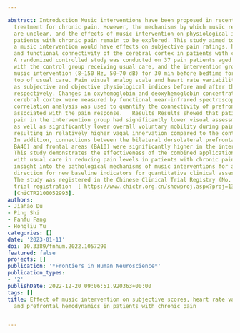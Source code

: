 ---
abstract: Introduction Music interventions have been proposed in recent years as a
  treatment for chronic pain. However, the mechanisms by which music relieves pain
  are unclear, and the effects of music intervention on physiological indicators in
  patients with chronic pain remain to be explored. This study aimed to explore whether
  a music intervention would have effects on subjective pain ratings, heart rate variability,
  and functional connectivity of the cerebral cortex in patients with chronic pain.   Methods
  A randomized controlled study was conducted on 37 pain patients aged 18–65 years,
  with the control group receiving usual care, and the intervention group receiving
  music intervention (8–150 Hz, 50–70 dB) for 30 min before bedtime for 7 days on
  top of usual care. Pain visual analog scale and heart rate variability were used
  as subjective and objective physiological indices before and after the music intervention,
  respectively. Changes in oxyhemoglobin and deoxyhemoglobin concentrations in the
  cerebral cortex were measured by functional near-infrared spectroscopy, and whole-brain
  correlation analysis was used to quantify the connectivity of prefrontal brain regions
  associated with the pain response.   Results Results showed that patients with chronic
  pain in the intervention group had significantly lower visual assessment scale scores,
  as well as significantly lower overall voluntary mobility during pain episodes,
  resulting in relatively higher vagal innervation compared to the control group.
  In addition, connections between the bilateral dorsolateral prefrontal cortex (BA9,
  BA46) and frontal areas (BA10) were significantly higher in the intervention group.   Discussion
  This study demonstrates the effectiveness of the combined application of music interventions
  with usual care in reducing pain levels in patients with chronic pain and provides
  insight into the pathological mechanisms of music interventions for analgesia, providing
  direction for new baseline indicators for quantitative clinical assessment of pain.
  The study was registered in the Chinese Clinical Trial Registry (No. ChiCTR2100052993).   Clinical
  trial registration  [ https://www.chictr.org.cn/showproj.aspx?proj=136268 ], identifier
  [ChiCTR2100052993].
authors:
- Jiahao Du
- Ping Shi
- Fanfu Fang
- Hongliu Yu
categories: []
date: '2023-01-11'
doi: 10.3389/fnhum.2022.1057290
featured: false
projects: []
publication: '*Frontiers in Human Neuroscience*'
publication_types:
- '2'
publishDate: 2022-12-20 09:06:51.920363+00:00
tags: []
title: Effect of music intervention on subjective scores, heart rate variability,
  and prefrontal hemodynamics in patients with chronic pain

---
